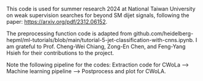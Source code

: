 This code is used for summer research 2024 at National Taiwan University on weak supervision searches for beyond SM dijet signals, following the paper: https://arxiv.org/pdf/2312.06152.

The preprocessing function code is adapted from github.com/heidelberg-hepml/ml-tutorials/blob/main/tutorial-5-jet-classification-with-cnns.ipynb. I am grateful to Prof. Cheng-Wei Chiang, Zong-En Chen, and Feng-Yang Hsieh for their contributions to the project.

Note the following pipeline for the codes: Extraction code for CWoLa --> Machine learning pipeline --> Postprocess and plot for CWoLA. 
